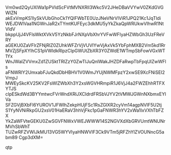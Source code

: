 Vm0wd2QyUXlWa1pPVldScFVtMVNXRll3Wkc5V2JHeDBaVVYwV0ZKdGVGWlZN
akExVmpKS1IySkVUbGhoCk1YQlFWbTE0UzJNeVNrVlViR1JPQ21Kc1JqTldi
WEJDWlVaa1NGWnJaR2xTYmtKUFEyc3dkMU5yYkZkaQpWRUkwVlhwR1NtVldV
bkppUjJ4VFlsWktXVkV5YzNkbFJrNXpVbXhrYVFwWFIyaHZWbGh3UzFReVRY
aGEKU0ZaVFlrZFNjRlZ0ZUhkWFZrVjVUVlYwVjAxVk5YbFphMXB2Vm5kd1Rr
MVZjSFpXYlhCS1pVWldkRlpzClpGWUtZbXR3Y0ZWdE1WTmpSbFowVGxWT1Yx
WnJWalZVVmxZd1ZUSktTRlZzY0ZwTlJuQnlWakJHZDFaRwpTbFpqUlZwWFls
aFNWRlY2UmxabFJuQkdDbHBHV1V0WmJYUjNWMFpzY2xwSE9XcFNiSEI2VmpJ
MWEySkcKV25KV2FsWlZWbXh3Y2xsWGVHRmpiR1J6VjJ4a2FWZEhhRTFXYTJS
clpESkdWd3BYYmtwcFVrWndXRlJXCldrdFRSbVJYV2tVMWJGWnNXbmxEYlVa
SFZGVjBXbFl6YUROV1JFWlhZekpHUjFSc1RsZGlXR2cyVm14agpNVlF5U2tj
S1YyNVNiRkpGU2xsV01HaERaV3hhVjFkc1pGaFNWR3hYV2xWa1IxVXhTbFZX
YkZaWFVteGEKU0ZwSGVFNWxVWEJWWW14S2NGVXdXbGRVUmtWNUNrMVhSbWhT
TUZwRFZVWlJkMU13VG5WYVIyaHNWVlF3Ck9VTm5jRFZhYlZVOUNncG5abm89
Cgp3dXM=

qtp